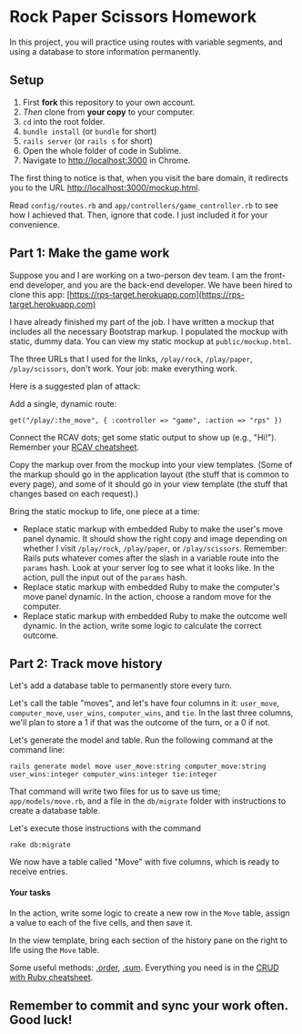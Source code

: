 # Rock Paper Scissors Homework

In this project, you will practice using routes with variable segments, and using a database to store information permanently.

## Setup

 1. First **fork** this repository to your own account.
 1. *Then* clone from **your copy** to your computer.
 1. `cd` into the root folder.
 1. `bundle install` (or `bundle` for short)
 1. `rails server` (or `rails s` for short)
 1. Open the whole folder of code in Sublime.
 1. Navigate to [http://localhost:3000](http://localhost:3000) in Chrome.

The first thing to notice is that, when you visit the bare domain, it redirects you to the URL [http://localhost:3000/mockup.html](http://localhost:3000/mockup.html).

Read `config/routes.rb` and `app/controllers/game_controller.rb` to see how I achieved that. Then, ignore that code. I just included it for your convenience.

## Part 1: Make the game work

Suppose you and I are working on a two-person dev team. I am the front-end developer, and you are the back-end developer. We have been hired to clone this app: [https://rps-target.herokuapp.com](https://rps-target.herokuapp.com)

I have already finished my part of the job. I have written a mockup that includes all the necessary Bootstrap markup. I populated the mockup with static, dummy data. You can view my static mockup at `public/mockup.html`.

The three URLs that I used for the links, `/play/rock`, `/play/paper`, `/play/scissors`, don't work. Your job: make everything work.

Here is a suggested plan of attack:

Add a single, dynamic route:

    get("/play/:the_move", { :controller => "game", :action => "rps" })

Connect the RCAV dots; get some static output to show up (e.g., "Hi!"). Remember your [RCAV cheatsheet](https://gist.github.com/rbetina/c200d88adcfe0d4dcd04).

Copy the markup over from the mockup into your view templates. (Some of the markup should go in the application layout (the stuff that is common to every page), and some of it should go in your view template (the stuff that changes based on each request).)

Bring the static mockup to life, one piece at a time:

 - Replace static markup with embedded Ruby to make the user's move panel dynamic. It should show the right copy and image depending on whether I visit `/play/rock`, `/play/paper`, or `/play/scissors`. Remember: Rails puts whatever comes after the slash in a variable route into the `params` hash. Look at your server log to see what it looks like. In the action, pull the input out of the `params` hash.
 - Replace static markup with embedded Ruby to make the computer's move panel dynamic. In the action, choose a random move for the computer.
 - Replace static markup with embedded Ruby to make the outcome well dynamic. In the action, write some logic to calculate the correct outcome.

## Part 2: Track move history

Let's add a database table to permanently store every turn.

Let's call the table "moves", and let's have four columns in it: `user_move`, `computer_move`, `user_wins`, `computer_wins`, and `tie`. In the last three columns, we'll plan to store a 1 if that was the outcome of the turn, or a 0 if not.

Let's generate the model and table. Run the following command at the command line:

    rails generate model move user_move:string computer_move:string user_wins:integer computer_wins:integer tie:integer

That command will write two files for us to save us time; `app/models/move.rb`, and a file in the `db/migrate` folder with instructions to create a database table.

Let's execute those instructions with the command

    rake db:migrate

We now have a table called "Move" with five columns, which is ready to receive entries.

#### Your tasks

In the action, write some logic to create a new row in the `Move` table, assign a value to each of the five cells, and then save it.

In the view template, bring each section of the history pane on the right to life using the `Move` table.

Some useful methods: [.order](http://guides.rubyonrails.org/active_record_querying.html#ordering), [.sum](http://guides.rubyonrails.org/active_record_querying.html#sum). Everything you need is in the [CRUD with Ruby cheatsheet](https://gist.github.com/rbetina/bb6336ead63080be2ff4).

## Remember to commit and sync your work often. Good luck!
